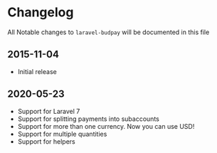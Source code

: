 # Changelog

All Notable changes to `laravel-budpay` will be documented in this file

## 2015-11-04
- Initial release

## 2020-05-23
- Support for Laravel 7
- Support for splitting payments into subaccounts
- Support for more than one currency. Now you can use USD!
- Support for multiple quantities
- Support for helpers